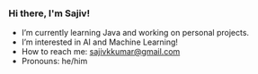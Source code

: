 ### Hi there, I'm Sajiv!
-  I’m currently learning Java and working on personal projects.
-  I’m interested in AI and Machine Learning!
-  How to reach me: sajivkkumar@gmail.com
-  Pronouns: he/him

